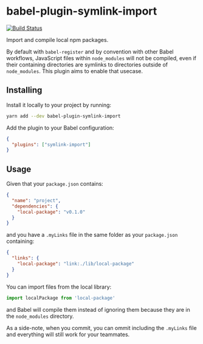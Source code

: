 # babel-plugin-symlink-import
[![Build Status](https://travis-ci.org/vinsonchuong/babel-plugin-symlink-import.svg?branch=master)](https://travis-ci.org/vinsonchuong/babel-plugin-symlink-import)

Import and compile local npm packages.

By default with `babel-register` and by convention with other Babel workflows,
JavaScript files within `node_modules` will not be compiled, even if their
containing directories are symlinks to directories outside of `node_modules`.
This plugin aims to enable that usecase.

## Installing
Install it locally to your project by running:

```bash
yarn add --dev babel-plugin-symlink-import
```

Add the plugin to your Babel configuration:

```json
{
  "plugins": ["symlink-import"]
}
```

## Usage
Given that your `package.json` contains:
```json
{
  "name": "project",
  "dependencies": {
    "local-package": "v0.1.0"
  }
}
```

and you have a `.myLinks` file in the same folder as your `package.json` containing:
```json
{
  "links": {
    "local-package": "link:./lib/local-package"
  } 
}
``` 

You can import files from the local library:

```javascript
import localPackage from 'local-package'
```

and Babel will compile them instead of ignoring them because they are in the
`node_modules` directory.

As a side-note, when you commit, you can ommit including the `.myLinks` file and everything will still work for your teammates.
